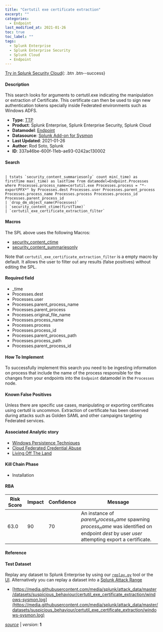 ```yaml
---
title: "Certutil exe certificate extraction"
excerpt: ""
categories:
  - Endpoint
last_modified_at: 2021-01-26
toc: true
toc_label: ""
tags:
  - Splunk Enterprise
  - Splunk Enterprise Security
  - Splunk Cloud
  - Endpoint
---
```




[Try in Splunk Security Cloud](https://www.splunk.com/en_splunk_app_enrichmentus/cyber-security.html){: .btn .btn--success}

#### Description

This search looks for arguments to certutil.exe indicating the manipulation or extraction of Certificate. This certificate can then be used to sign new authentication tokens specially inside Federated environments such as Windows ADFS.

- **Type**: [TTP](https://github.com/splunk/security_content/wiki/object-Analytic-Types)
- **Product**: Splunk Enterprise, Splunk Enterprise Security, Splunk Cloud
- **Datamodel**: [Endpoint](https://docs.splunk.com/Documentation/CIM/latest/User/Endpoint)
- **Datasource**: [Splunk Add-on for Sysmon](https://splunkbase.splunk.com/app/5709)
- **Last Updated**: 2021-01-26
- **Author**: Rod Soto, Splunk
- **ID**: 337a46be-600f-11eb-ae93-0242ac130002

#### Search

```

| tstats `security_content_summariesonly` count min(_time) as firstTime max(_time) as lastTime from datamodel=Endpoint.Processes where Processes.process_name=certutil.exe Processes.process = "*-exportPFX*" by Processes.dest Processes.user Processes.parent_process Processes.process_name Processes.process Processes.process_id Processes.parent_process_id 
| `drop_dm_object_name(Processes)` 
| `security_content_ctime(firstTime)` 
| `certutil_exe_certificate_extraction_filter`
```

#### Macros
The SPL above uses the following Macros:
* [security_content_ctime](https://github.com/splunk/security_content/blob/develop/macros/security_content_ctime.yml)
* [security_content_summariesonly](https://github.com/splunk/security_content/blob/develop/macros/security_content_summariesonly.yml)

Note that `certutil_exe_certificate_extraction_filter` is a empty macro by default. It allows the user to filter out any results (false positives) without editing the SPL.

#### Required field
* _time
* Processes.dest
* Processes.user
* Processes.parent_process_name
* Processes.parent_process
* Processes.original_file_name
* Processes.process_name
* Processes.process
* Processes.process_id
* Processes.parent_process_path
* Processes.process_path
* Processes.parent_process_id


#### How To Implement
To successfully implement this search you need to be ingesting information on process that include the name of the process responsible for the changes from your endpoints into the `Endpoint` datamodel in the `Processes` node.

#### Known False Positives
Unless there are specific use cases, manipulating or exporting certificates using certutil is uncommon. Extraction of certificate has been observed during attacks such as Golden SAML and other campaigns targeting Federated services.

#### Associated Analytic story
* [Windows Persistence Techniques](/stories/windows_persistence_techniques)
* [Cloud Federated Credential Abuse](/stories/cloud_federated_credential_abuse)
* [Living Off The Land](/stories/living_off_the_land)


#### Kill Chain Phase
* Installation



#### RBA

| Risk Score  | Impact      | Confidence   | Message      |
| ----------- | ----------- |--------------|--------------|
| 63.0 | 90 | 70 | An instance of $parent_process_name$ spawning $process_name$ was identified on endpoint $dest$ by user $user$ attempting export a certificate. |




#### Reference


#### Test Dataset
Replay any dataset to Splunk Enterprise by using our [`replay.py`](https://github.com/splunk/attack_data#using-replaypy) tool or the [UI](https://github.com/splunk/attack_data#using-ui).
Alternatively you can replay a dataset into a [Splunk Attack Range](https://github.com/splunk/attack_range#replay-dumps-into-attack-range-splunk-server)


* [https://media.githubusercontent.com/media/splunk/attack_data/master/datasets/suspicious_behaviour/certutil_exe_certificate_extraction/windows-sysmon.log](https://media.githubusercontent.com/media/splunk/attack_data/master/datasets/suspicious_behaviour/certutil_exe_certificate_extraction/windows-sysmon.log)



[*source*](https://github.com/splunk/security_content/tree/develop/detections/endpoint/certutil_exe_certificate_extraction.yml) \| *version*: **1**